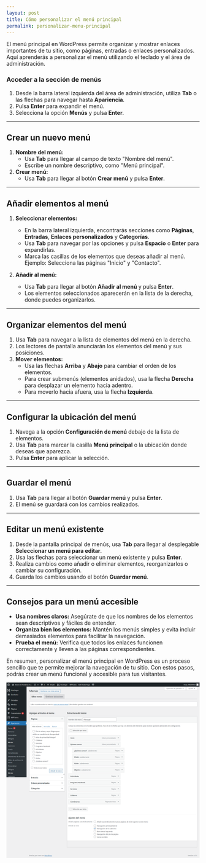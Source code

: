 ```yaml
---
layout: post
title: Cómo personalizar el menú principal
permalink: personalizar-menu-principal
---
```


El menú principal en WordPress permite organizar y mostrar enlaces importantes de tu sitio, como páginas, entradas o enlaces personalizados. Aquí aprenderás a personalizar el menú utilizando el teclado y el área de administración.

### Acceder a la sección de menús

1. Desde la barra lateral izquierda del área de administración, utiliza **Tab** o las flechas para navegar hasta **Apariencia**.  
2. Pulsa **Enter** para expandir el menú.  
3. Selecciona la opción **Menús** y pulsa **Enter**.

---

## Crear un nuevo menú

1. **Nombre del menú:**  
   - Usa **Tab** para llegar al campo de texto "Nombre del menú".  
   - Escribe un nombre descriptivo, como "Menú principal".  
2. **Crear menú:**  
   - Usa **Tab** para llegar al botón **Crear menú** y pulsa **Enter**.  

---

## Añadir elementos al menú

1. **Seleccionar elementos:**  
   - En la barra lateral izquierda, encontrarás secciones como **Páginas**, **Entradas**, **Enlaces personalizados** y **Categorías**.  
   - Usa **Tab** para navegar por las opciones y pulsa **Espacio** o **Enter** para expandirlas.  
   - Marca las casillas de los elementos que deseas añadir al menú.  
     Ejemplo: Selecciona las páginas "Inicio" y "Contacto".  

2. **Añadir al menú:**  
   - Usa **Tab** para llegar al botón **Añadir al menú** y pulsa **Enter**.  
   - Los elementos seleccionados aparecerán en la lista de la derecha, donde puedes organizarlos.

---

## Organizar elementos del menú

1. Usa **Tab** para navegar a la lista de elementos del menú en la derecha.  
2. Los lectores de pantalla anunciarán los elementos del menú y sus posiciones.  
3. **Mover elementos:**  
   - Usa las flechas **Arriba** y **Abajo** para cambiar el orden de los elementos.  
   - Para crear submenús (elementos anidados), usa la flecha **Derecha** para desplazar un elemento hacia adentro.  
   - Para moverlo hacia afuera, usa la flecha **Izquierda**.

---

## Configurar la ubicación del menú

1. Navega a la opción **Configuración de menú** debajo de la lista de elementos.  
2. Usa **Tab** para marcar la casilla **Menú principal** o la ubicación donde deseas que aparezca.  
3. Pulsa **Enter** para aplicar la selección.

---

## Guardar el menú

1. Usa **Tab** para llegar al botón **Guardar menú** y pulsa **Enter**.  
2. El menú se guardará con los cambios realizados.

---

## Editar un menú existente

1. Desde la pantalla principal de menús, usa **Tab** para llegar al desplegable **Seleccionar un menú para editar**.  
2. Usa las flechas para seleccionar un menú existente y pulsa **Enter**.  
3. Realiza cambios como añadir o eliminar elementos, reorganizarlos o cambiar su configuración.  
4. Guarda los cambios usando el botón **Guardar menú**.

---

## Consejos para un menú accesible

- **Usa nombres claros:** Asegúrate de que los nombres de los elementos sean descriptivos y fáciles de entender.  
- **Organiza bien los elementos:** Mantén los menús simples y evita incluir demasiados elementos para facilitar la navegación.  
- **Prueba el menú:** Verifica que todos los enlaces funcionen correctamente y lleven a las páginas correspondientes.

En resumen, personalizar el menú principal en WordPress es un proceso sencillo que te permite mejorar la navegación de tu sitio. Con estos pasos, podrás crear un menú funcional y accesible para tus visitantes.

![Captura de pantalla del área de administración de WordPress donde se muestra el apartado para administrar el menú principal del sitio.](images/personalizar-menu-principal.png)